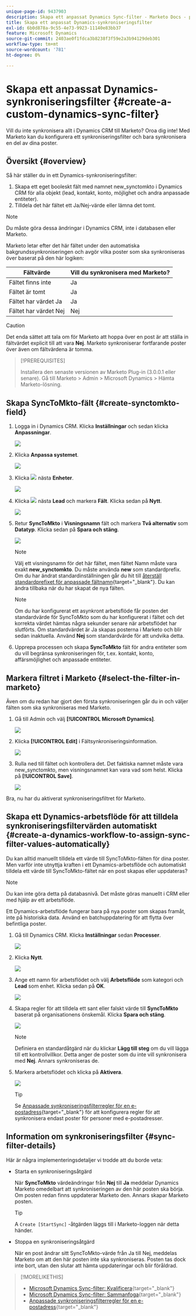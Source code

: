 ```yaml
---
unique-page-id: 9437903
description: Skapa ett anpassat Dynamics Sync-filter - Marketo Docs - produktdokumentation
title: Skapa ett anpassat Dynamics-synkroniseringsfilter
exl-id: 6b0d878a-9c55-4e73-9923-11140e83bb37
feature: Microsoft Dynamics
source-git-commit: 2403ae0f1fdca3b8238f3f59e2a3b94129deb301
workflow-type: tm+mt
source-wordcount: '781'
ht-degree: 0%

---
```


# Skapa ett anpassat Dynamics-synkroniseringsfilter {#create-a-custom-dynamics-sync-filter}

Vill du inte synkronisera allt i Dynamics CRM till Marketo? Oroa dig inte! Med Marketo kan du konfigurera ett synkroniseringsfilter och bara synkronisera en del av dina poster.

## Översikt {#overview}

Så här ställer du in ett Dynamics-synkroniseringsfilter:

1. Skapa ett eget booleskt fält med namnet new_synctomkto i Dynamics CRM för alla objekt (lead, kontakt, konto, möjlighet och andra anpassade entiteter).
1. Tilldela det här fältet ett Ja/Nej-värde eller lämna det tomt.

>[!NOTE]
>
>Du måste göra dessa ändringar i Dynamics CRM, inte i databasen eller Marketo.

Marketo letar efter det här fältet under den automatiska bakgrundssynkroniseringen och avgör vilka poster som ska synkroniseras över baserat på den här logiken:

| Fältvärde | Vill du synkronisera med Marketo? |
|---|---|
| Fältet finns inte | Ja |
| Fältet är tomt | Ja |
| Fältet har värdet Ja | Ja |
| Fältet har värdet Nej | Nej |

>[!CAUTION]
>
>Det enda sättet att tala om för Marketo att hoppa över en post är att ställa in fältvärdet explicit till att vara **Nej**. Marketo synkroniserar fortfarande poster över även om fältvärdena är tomma.

>[!PREREQUISITES]
>
>Installera den senaste versionen av Marketo Plug-in (3.0.0.1 eller senare). Gå till Marketo > Admin > Microsoft Dynamics > Hämta Marketo-lösning.

## Skapa SyncToMkto-fält {#create-synctomkto-field}

1. Logga in i Dynamics CRM. Klicka **Inställningar** och sedan klicka **Anpassningar**.

   ![](assets/image2015-8-10-21-3a40-3a9.png)

1. Klicka **Anpassa systemet**.

   ![](assets/image2015-8-10-21-3a42-3a15.png)

1. Klicka ![](assets/image2015-8-10-21-3a44-3a23.png) nästa **Enheter**.

   ![](assets/image2015-8-10-21-3a43-3a39.png)

1. Klicka ![](assets/image2015-8-10-21-3a44-3a23.png) nästa **Lead** och markera **Fält**. Klicka sedan på **Nytt**.

   ![](assets/image2015-8-10-21-3a49-3a49.png)

1. Retur **SyncToMkto** i **Visningsnamn** fält och markera **Två alternativ** som **Datatyp**. Klicka sedan på **Spara och stäng**.

   ![](assets/image2015-9-8-10-3a25-3a33.png)

   >[!NOTE]
   >
   >Välj ett visningsnamn för det här fältet, men fältet Namn måste vara exakt **new_synctomkto**. Du måste använda **new** som standardprefix. Om du har ändrat standardinställningen går du hit till [återställ standardprefixet för anpassade fältnamn](/help/marketo/product-docs/crm-sync/microsoft-dynamics-sync/create-a-custom-dynamics-sync-filter/set-a-default-custom-field-prefix.md){target="_blank"}. Du kan ändra tillbaka när du har skapat de nya fälten.

   >[!NOTE]
   >
   >Om du har konfigurerat ett asynkront arbetsflöde får posten det standardvärde för SyncToMkto som du har konfigurerat i fältet och det korrekta värdet hämtas några sekunder senare när arbetsflödet har slutförts. Om standardvärdet är Ja skapas posterna i Marketo och blir sedan inaktuella. Använd **Nej** som standardvärde för att undvika detta.

1. Upprepa processen och skapa **SyncToMkto** fält för andra entiteter som du vill begränsa synkroniseringen för, t.ex. kontakt, konto, affärsmöjlighet och anpassade entiteter.

## Markera filtret i Marketo {#select-the-filter-in-marketo}

Även om du redan har gjort den första synkroniseringen går du in och väljer fälten som ska synkroniseras med Marketo.

1. Gå till Admin och välj **[!UICONTROL Microsoft Dynamics]**.

   ![](assets/image2015-10-9-9-3a50-3a9.png)

1. Klicka **[!UICONTROL Edit]** i Fältsynkroniseringsinformation.

   ![](assets/image2015-10-9-9-3a52-3a23.png)

1. Rulla ned till fältet och kontrollera det. Det faktiska namnet måste vara new_synctomkto, men visningsnamnet kan vara vad som helst. Klicka på **[!UICONTROL Save]**.

   ![](assets/image2015-10-9-9-3a56-3a23.png)

Bra, nu har du aktiverat synkroniseringsfiltret för Marketo.

## Skapa ett Dynamics-arbetsflöde för att tilldela synkroniseringsfiltervärden automatiskt {#create-a-dynamics-workflow-to-assign-sync-filter-values-automatically}

Du kan alltid manuellt tilldela ett värde till SyncToMkto-fälten för dina poster. Men varför inte utnyttja kraften i ett Dynamics-arbetsflöde och automatiskt tilldela ett värde till SyncToMkto-fältet när en post skapas eller uppdateras?

>[!NOTE]
>
>Du kan inte göra detta på databasnivå. Det måste göras manuellt i CRM eller med hjälp av ett arbetsflöde.
>
>Ett Dynamics-arbetsflöde fungerar bara på nya poster som skapas framåt, inte på historiska data. Använd en batchuppdatering för att flytta över befintliga poster.

1. Gå till Dynamics CRM. Klicka **Inställningar** sedan **Processer**.

   ![](assets/image2015-8-11-8-3a42-3a10.png)

1. Klicka **Nytt**.

   ![](assets/image2015-8-11-8-3a43-3a46.png)

1. Ange ett namn för arbetsflödet och välj **Arbetsflöde** som kategori och **Lead** som enhet. Klicka sedan på **OK**.

   ![](assets/image2015-8-11-8-3a45-3a46.png)

1. Skapa regler för att tilldela ett sant eller falskt värde till **SyncToMkto** baserat på organisationens önskemål. Klicka **Spara och stäng**.

   ![](assets/setsynctomkto-fix.png)

   >[!NOTE]
   >
   >Definiera en standardåtgärd när du klickar **Lägg till steg** om du vill lägga till ett kontrollvillkor. Detta anger de poster som du inte vill synkronisera med **Nej**. Annars synkroniseras de.

1. Markera arbetsflödet och klicka på **Aktivera**.

   ![](assets/image2015-8-11-8-3a57-3a29.png)

   >[!TIP]
   >
   >Se [Anpassade synkroniseringsfilterregler för en e-postadress](/help/marketo/product-docs/crm-sync/microsoft-dynamics-sync/create-a-custom-dynamics-sync-filter/custom-sync-filter-rules-for-an-email-address.md){target="_blank"} för att konfigurera regler för att synkronisera endast poster för personer med e-postadresser.

## Information om synkroniseringsfilter {#sync-filter-details}

Här är några implementeringsdetaljer vi trodde att du borde veta:

* Starta en synkroniseringsåtgärd

  När **SyncToMkto** värdeändringar från **Nej** till **Ja** meddelar Dynamics Marketo omedelbart att synkroniseringen av den här posten ska börja. Om posten redan finns uppdaterar Marketo den. Annars skapar Marketo posten.

  >[!TIP]
  >
  >A `Create [StartSync]` -åtgärden läggs till i Marketo-loggen när detta händer.

* Stoppa en synkroniseringsåtgärd

  När en post ändrar sitt SyncToMkto-värde från Ja till Nej, meddelas Marketo om att den här posten inte ska synkroniseras. Posten tas dock inte bort, utan den slutar att hämta uppdateringar och blir föråldrad.

>[!MORELIKETHIS]
>
>* [Microsoft Dynamics Sync-filter: Kvalificera](/help/marketo/product-docs/crm-sync/microsoft-dynamics-sync/create-a-custom-dynamics-sync-filter/microsoft-dynamics-sync-filter-qualify.md){target="_blank"}
>* [Microsoft Dynamics Sync-filter: Sammanfoga](/help/marketo/product-docs/crm-sync/microsoft-dynamics-sync/create-a-custom-dynamics-sync-filter/microsoft-dynamics-sync-filter-merge.md){target="_blank"}
>* [Anpassade synkroniseringsfilterregler för en e-postadress](/help/marketo/product-docs/crm-sync/microsoft-dynamics-sync/create-a-custom-dynamics-sync-filter/custom-sync-filter-rules-for-an-email-address.md){target="_blank"}
